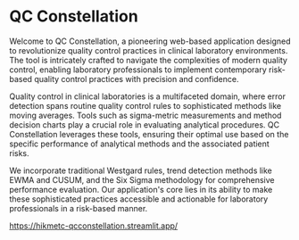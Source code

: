 # QC Constellation

Welcome to QC Constellation, a pioneering web-based application designed to revolutionize quality 
control practices in clinical laboratory environments. The tool is intricately crafted to navigate 
the complexities of modern quality control, enabling laboratory professionals to implement contemporary 
risk-based quality control practices with precision and confidence.

Quality control in clinical laboratories is a multifaceted domain, where error detection spans 
routine quality control rules to sophisticated methods like moving averages. Tools such as sigma-metric 
measurements and method decision charts play a crucial role in evaluating analytical procedures. 
QC Constellation leverages these tools, ensuring their optimal use based on the specific performance 
of analytical methods and the associated patient risks.

We incorporate traditional Westgard rules, trend detection methods like EWMA and CUSUM, and 
the Six Sigma methodology for comprehensive performance evaluation. Our application's core lies 
in its ability to make these sophisticated practices accessible and actionable for laboratory professionals 
in a risk-based manner.

https://hikmetc-qcconstellation.streamlit.app/ 
